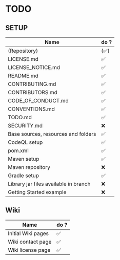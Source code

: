 # TODO

## SETUP

| Name                                  | do ?                  |
| -------                               | ------------------    |
| (Repository)                          | (:white_check_mark:)  |
| LICENSE.md                            | :white_check_mark:    |
| LICENSE_NOTICE.md                     | :white_check_mark:    |
| README.md                             | :white_check_mark:    |
| CONTRIBUTING.md                       | :white_check_mark:    |
| CONTRIBUTORS.md                       | :white_check_mark:    |
| CODE_OF_CONDUCT.md                    | :white_check_mark:    |
| CONVENTIONS.md                        | :white_check_mark:    |
| TODO.md                               | :white_check_mark:    |
| SECURITY.md                           | :x:                   |
| Base sources, resources and folders   | :white_check_mark:    |
| CodeQL setup                          | :white_check_mark:    |
| pom.xml                               | :white_check_mark:    |
| Maven setup                           | :white_check_mark:    |
| Maven repository                      | :x:                   |
| Gradle setup                          | :white_check_mark:    |
| Library jar files available in branch | :x:                   |
| Getting Started example               | :x:                   |

## Wiki

| Name                                  | do ?                  |
| -------                               | ------------------    |
| Initial Wiki pages                    | :white_check_mark:    |
| Wiki contact page                     | :white_check_mark:    |
| Wiki license page                     | :white_check_mark:    |
